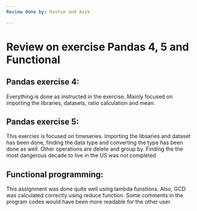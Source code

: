 ```yaml
---
Review done by: Hashim and Anik  

---
```


# Review on exercise Pandas 4, 5 and Functional 


## Pandas exercise 4: 

Everything is done as instructed in the exercise. Mainly focused on importing the libraries, datasets, ratio calculation and mean.


## Pandas exercise 5: 

This exercies is focused on timeseries. Importing the libsaries and dataset has been done, finding the data type and converting the type has been done as well. Other operations are delete and group by. 
Finding the the most dangerous decade to live in the US was not completed 

## Functional programming: 

This assignment was done quite well using lambda funstions. Also, GCD was calculated correctly using reduce function. Some comments in the program codes would have been more readable for the other user.



